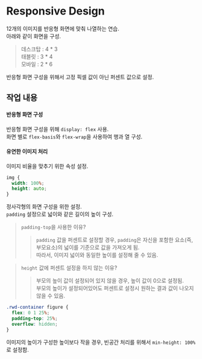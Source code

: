 # Responsive Design  

12개의 이미지를 반응형 화면에 맞춰 나열하는 연습.  
아래와 같이 화면을 구성.  

> 데스크탑 : 4 * 3  
> 태블릿 : 3 * 4  
> 모바일 : 2 * 6  

반응형 화면 구성을 위해서 고정 픽셀 값이 아닌 퍼센트 값으로 설정.  

## 작업 내용  

#### 반응형 화면 구성  

반응형 화면 구성을 위해 `display: flex` 사용.  
화면 별로 `flex-basis`와 `flex-wrap`을 사용하여 행과 열 구성.

#### 유연한 이미지 처리  

이미지 비율을 맞추기 위한 속성 설정.  
```css  
img {
  width: 100%;
  height: auto;
}
```  

정사각형의 화면 구성을 위한 설정.  
`padding` 설정으로 넓이와 같은 길이의 높이 구성.  

> `padding-top`을 사용한 이유?  
>> `padding` 값을 퍼센트로 설정할 경우, `padding`은 자신을 포함한 요소(즉, 부모요소)의 넓이를 기준으로 값을 가져오게 됨.  
> >따라서, 이미지 넓이와 동일한 높이를 설정해 줄 수 있음.  

> `height` 값에 퍼센트 설정을 하지 않는 이유?  
>> 부모의 높이 값이 설정되어 있지 않을 경우, 높이 값이 0으로 설정됨.  
>> 부모의 높이가 설정되어있어도 퍼센트로 설정시 원하는 결과 값이 나오지 않을 수 있음.  

```css  
.rwd-container figure {
  flex: 0 1 25%;
  padding-top: 25%;
  overflow: hidden;
}
```  

이미지의 높이가 구성한 높이보다 작을 경우, 빈공간 처리를 위해서 `min-height: 100%`로 설정함.  

